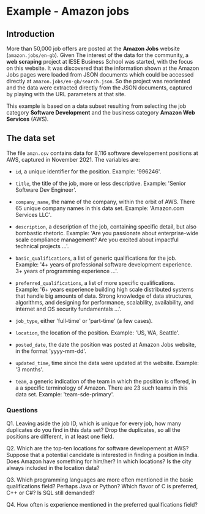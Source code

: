 # Example - Amazon jobs

## Introduction

More than 50,000 job offers are posted at the **Amazon Jobs** website (`amazon.jobs/en-gb`). Given The interest of the data for the community, a **web scraping** project at IESE Business School was started, with the focus on this website. It was discovered that the information shown at the Amazon Jobs pages were loaded from JSON documents which could be accessed directly at `amazon.jobs/en-gb/search.json`. So the project was reoriented and the data were extracted directly from the JSON documents, captured by playing with the URL parameters at that site.

This example is based on a data subset resulting from selecting the job category **Software Development** and the business category **Amazon Web Services** (AWS).

## The data set

The file `amzn.csv` contains data for 8,116 software developement positions at AWS, captured in November 2021. The variables are:

* `id`, a unique identifier for the position. Example: '996246'.

* `title`, the title of the job, more or less descriptive. Example: 'Senior Software Dev Engineer'.

* `company_name`, the name of the company, within the orbit of AWS. There 65 unique company names in this data set. Example: 'Amazon.com Services LLC'.

* `description`, a description of the job, containing specific detail, but also bombastic rhetoric. Example: 'Are you passionate about enterprise-wide scale compliance management? Are you excited about impactful technical projects ...'.

* `basic_qualifications`, a list of generic qualifications for the job. Example: '4+ years of professional software development experience. 3+ years of programming experience ...'.

* `preferred_qualifications`, a list of more specific qualifications. Example: '6+ years experience building high scale distributed systems that handle big amounts of data. Strong knowledge of data structures, algorithms, and designing for performance, scalability, availability, and internet and OS security fundamentals ...'.

* `job_type`, either 'full-time' or 'part-time' (a few cases).

* `location`, the location of the position. Example: 'US, WA, Seattle'.

* `posted_date`, the date the position was posted at Amazon Jobs website, in the format 'yyyy-mm-dd'.

* `updated_time`, time since the data were updated at the website. Example: '3 months'.

* `team`, a generic indication of the team in which the position is offered, in a a specific terminology of Amazon. There are 23 such teams in this data set. Example: 'team-sde-primary'.

### Questions

Q1. Leaving aside the job ID, which is unique for every job, how many duplicates do you find in this data set? Drop the duplicates, so all the positions are different, in at least one field. 

Q2. Which are the top-ten locations for software developement at AWS? Suppose that a potential candidate is interested in finding a position in India. Does Amazon have something for him/her? In which locations? Is the city always included in the location data?

Q3. Which programming languages are more often mentioned in the basic qualifications field? Perhaps Java or Python? Which flavor of C is preferred, C++ or C#? Is SQL still demanded?

Q4. How often is experience mentioned in the preferred qualifications field?
